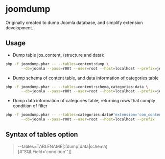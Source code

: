 joomdump
========

Originally created to dump Joomla database, and simplify extension development.


Usage
-----

* Dump table jos_content, (structure and data):

```bash
php -f joomdump.phar -- --tables=content:dump \
       --db=joomla --pass=r00t --user=root --host=localhost --prefix=jos_
```

* Dump schema of content table, and data information of categories table

```bash
php -f joomdump.phar -- --tables=content:schema,categories:data \
       --db=joomla --pass=r00t --user=root --host=localhost --prefix=jos_
```

* Dump data information of categories table, returning rows that comply condition of filter

```bash
php -f joomdump.phar -- --tables=categories:data#"extension='com_content'" \
       --db=joomla --pass=r00t --user=root --host=localhost --prefix    =jos_
 ```

Syntax of tables option
-----------------------

> --tables=TABLENAME[:(dump|data|schema)[#"SQLField='condition'"]]
